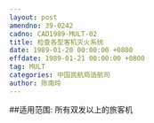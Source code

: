 ```yaml
---
layout: post
amendno: 39-0242
cadno: CAD1989-MULT-02
title: 检查各型客机灭火系统
date: 1989-01-20 00:00:00 +0800
effdate: 1989-01-21 00:00:00 +0800
tag: MULT
categories: 中国民航局适航司
author: 陈南玲
---
```


##适用范围:
所有双发以上的旅客机

